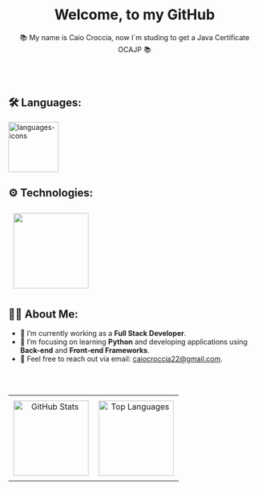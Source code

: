 
  <h1 align="center" padding="20px"> Welcome, to my GitHub</h1>
  <p align="center">📚 My name is Caio Croccia, now I´m studing to get a Java Certificate OCAJP 📚 </p><br><br>


## 🛠️ Languages:
<div>
  <img alt="languages-icons" height="100" src="https://skillicons.dev/icons?i=java,python,javascript" />
</div>

## ⚙️ Technologies:
<div>
  <img style="margin: 10px;" height="150" src="https://skillicons.dev/icons?i=git,github,docker,gulp,vim,html,jquery,postman,sass" />
</div>

## 🧑‍💻 About Me:
- 🔭 I’m currently working as a **Full Stack Developer**.
- 🌱 I’m focusing on learning **Python** and developing applications using **Back-end** and **Front-end Frameworks**.
- 💬 Feel free to reach out via email: [caiocroccia22@gmail.com](mailto:caiocroccia22@gmail.com).
  
<br></br>

<table align="center">
  <tr>
    <td align="center" style="padding: 10px;">
      <a href="https://github.com/caiocroccia22">
        <img height="150" src="https://github-readme-stats.vercel.app/api?username=caiocroccia22&show_icons=true&theme=merko" alt="GitHub Stats" />
      </a>
    </td>
    <td align="center" style="padding: 10px;">
      <a href="https://github.com/caiocroccia22">
        <img height="150" src="https://github-readme-stats.vercel.app/api/top-langs/?username=caiocroccia22&layout=compact&langs_count=8&theme=merko" alt="Top Languages" />
      </a>
    </td>
  </tr>
</table>

